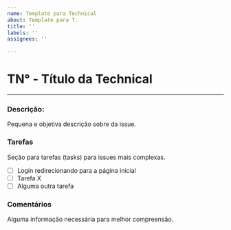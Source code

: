 ```yaml
---
name: Template para Technical
about: Template para T.
title: ''
labels: ''
assignees: ''

---
```


# TN° - Título da Technical
---
### Descrição:
Pequena e objetiva descrição sobre da issue.

### Tarefas
Seção para tarefas (tasks) para issues mais complexas. 
- [ ] Login redirecionando para a página inicial
- [ ] Tarefa X
- [ ] Alguma outra tarefa

### Comentários
Alguma informação necessária para melhor compreensão.
